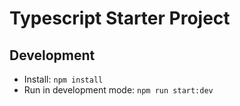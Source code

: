 # Typescript Starter Project

## Development

- Install: `npm install`
- Run in development mode: `npm run start:dev`